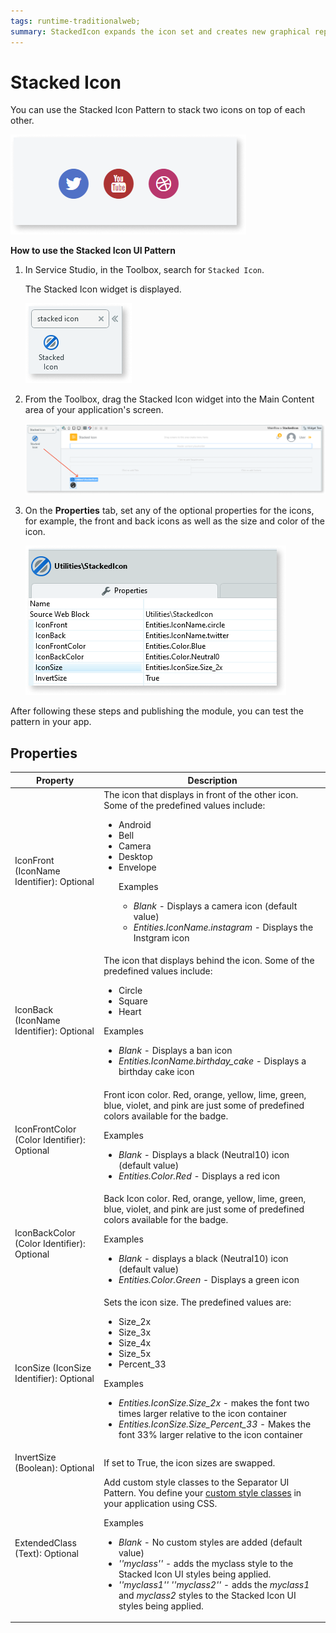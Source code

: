 ```yaml
---
tags: runtime-traditionalweb; 
summary: StackedIcon expands the icon set and creates new graphical representation of concepts.
---
```


# Stacked Icon

You can use the Stacked Icon Pattern to stack two icons on top of each other.  

![](<images/stackedicon-image-8.png>)

**How to use the Stacked Icon UI Pattern**

1. In Service Studio, in the Toolbox, search for `Stacked Icon`. 

    The Stacked Icon widget is displayed.

   ![](<images/stackedicon-image-9.png>)

1. From the Toolbox, drag the Stacked Icon widget into the Main Content area of your application's screen.

    ![](<images/stackedicon-image-10.png>)

1. On the **Properties** tab, set any of the optional properties for the icons, for example, the front and back icons as well as the size and color of the icon. 

    ![](<images/stackedicon-image-7.png>)


After following these steps and publishing the module, you can test the pattern in your app.

## Properties

| **Property** |  **Description** |
|---|---|
| IconFront (IconName Identifier): Optional| The icon that displays in front of the other icon. Some of the predefined values include:<p><ul><li>Android</li><li>Bell</li><li>Camera</li><li>Desktop</li><li>Envelope</li><p>Examples <ul><li>_Blank_ - Displays a camera icon (default value)</li><li>_Entities.IconName.instagram_ - Displays the Instgram icon</li></ul></p>  |
| IconBack (IconName Identifier): Optional | The icon that displays behind the icon. Some of the predefined values include:<p><ul><li>Circle</li><li>Square</li><li>Heart</li></ul></p><p>Examples <ul><li>_Blank_ - Displays a ban icon</li><li>_Entities.IconName.birthday_cake_ - Displays a birthday cake icon</li></ul></p> |
| IconFrontColor (Color Identifier): Optional | Front icon color. Red, orange, yellow, lime, green, blue, violet, and pink are just some of predefined colors available for the badge. <p>Examples <ul><li>_Blank_ - Displays a black (Neutral10) icon (default value)</li><li>_Entities.Color.Red_ - Displays a red icon</li></ul></p>  | 
| IconBackColor (Color Identifier): Optional | Back Icon color. Red, orange, yellow, lime, green, blue, violet, and pink are just some of predefined colors available for the badge. <p>Examples <ul><li>_Blank_ - displays a black (Neutral10) icon (default value)</li><li>_Entities.Color.Green_ - Displays a green icon</li></ul></p> |
| IconSize (IconSize Identifier): Optional| Sets the icon size. The predefined values are:<p><ul><li>Size_2x</li><li>Size_3x</li><li>Size_4x</li><li>Size_5x</li><li>Percent_33</li></ul></p><p>Examples <ul><li>_Entities.IconSize.Size_2x_ - makes the font two times larger relative to the icon container</li><li>_Entities.IconSize.Size_Percent_33_ - Makes the font 33% larger relative to the icon container</li></ul></p>  |
| InvertSize (Boolean): Optional | If set to True, the icon sizes are swapped. |
| ExtendedClass (Text): Optional | Add custom style classes to the Separator UI Pattern. You define your [custom style classes](../../../../../develop/ui/look-feel/css.md) in your application using CSS. <p>Examples <ul><li>_Blank_ - No custom styles are added (default value)</li><li>_''myclass''_ - adds the myclass style to the Stacked Icon UI styles being applied.<li>_''myclass1'' ''myclass2''_ - adds the _myclass1_ and _myclass2_ styles to the Stacked Icon UI styles being applied. | 


<!---  Added to yml file

## See also
* OutSystems UI Live Style Guide: [Stacked Icon](https://outsystemsui.outsystems.com/WebStyleGuidePreview/StackedIcon.aspx)

